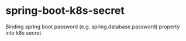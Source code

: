 # spring-boot-k8s-secret
Binding spring boot password (e.g. spring.database.password) property into k8s secret
